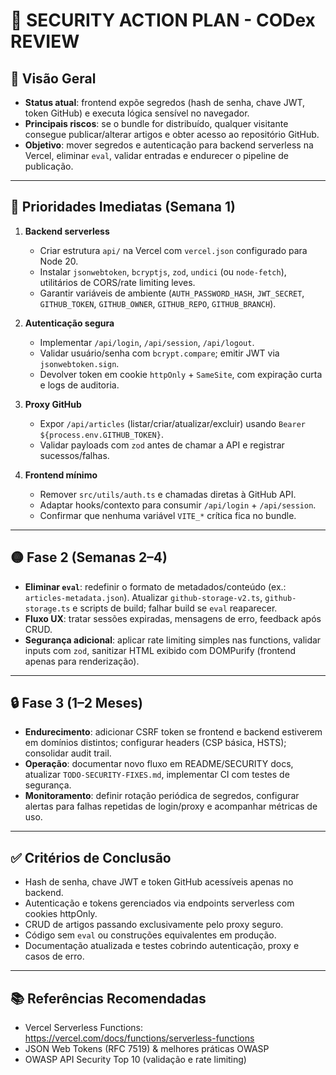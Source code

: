 # 🔐 SECURITY ACTION PLAN - CODex REVIEW

## 📌 Visão Geral
- **Status atual**: frontend expõe segredos (hash de senha, chave JWT, token GitHub) e executa lógica sensível no navegador.
- **Principais riscos**: se o bundle for distribuído, qualquer visitante consegue publicar/alterar artigos e obter acesso ao repositório GitHub.
- **Objetivo**: mover segredos e autenticação para backend serverless na Vercel, eliminar `eval`, validar entradas e endurecer o pipeline de publicação.

---

## 🚨 Prioridades Imediatas (Semana 1)
1. **Backend serverless**
   - Criar estrutura `api/` na Vercel com `vercel.json` configurado para Node 20.
   - Instalar `jsonwebtoken`, `bcryptjs`, `zod`, `undici` (ou `node-fetch`), utilitários de CORS/rate limiting leves.
   - Garantir variáveis de ambiente (`AUTH_PASSWORD_HASH`, `JWT_SECRET`, `GITHUB_TOKEN`, `GITHUB_OWNER`, `GITHUB_REPO`, `GITHUB_BRANCH`).

2. **Autenticação segura**
   - Implementar `/api/login`, `/api/session`, `/api/logout`.
   - Validar usuário/senha com `bcrypt.compare`; emitir JWT via `jsonwebtoken.sign`.
   - Devolver token em cookie `httpOnly` + `SameSite`, com expiração curta e logs de auditoria.

3. **Proxy GitHub**
   - Expor `/api/articles` (listar/criar/atualizar/excluir) usando `Bearer ${process.env.GITHUB_TOKEN}`.
   - Validar payloads com `zod` antes de chamar a API e registrar sucessos/falhas.

4. **Frontend mínimo**
   - Remover `src/utils/auth.ts` e chamadas diretas à GitHub API.
   - Adaptar hooks/contexto para consumir `/api/login` + `/api/session`.
   - Confirmar que nenhuma variável `VITE_*` crítica fica no bundle.

---

## 🟡 Fase 2 (Semanas 2–4)
- **Eliminar `eval`**: redefinir o formato de metadados/conteúdo (ex.: `articles-metadata.json`). Atualizar `github-storage-v2.ts`, `github-storage.ts` e scripts de build; falhar build se `eval` reaparecer.
- **Fluxo UX**: tratar sessões expiradas, mensagens de erro, feedback após CRUD.
- **Segurança adicional**: aplicar rate limiting simples nas functions, validar inputs com `zod`, sanitizar HTML exibido com DOMPurify (frontend apenas para renderização).

---

## 🔒 Fase 3 (1–2 Meses)
- **Endurecimento**: adicionar CSRF token se frontend e backend estiverem em domínios distintos; configurar headers (CSP básica, HSTS); consolidar audit trail.
- **Operação**: documentar novo fluxo em README/SECURITY docs, atualizar `TODO-SECURITY-FIXES.md`, implementar CI com testes de segurança.
- **Monitoramento**: definir rotação periódica de segredos, configurar alertas para falhas repetidas de login/proxy e acompanhar métricas de uso.

---

## ✅ Critérios de Conclusão
- Hash de senha, chave JWT e token GitHub acessíveis apenas no backend.
- Autenticação e tokens gerenciados via endpoints serverless com cookies httpOnly.
- CRUD de artigos passando exclusivamente pelo proxy seguro.
- Código sem `eval` ou construções equivalentes em produção.
- Documentação atualizada e testes cobrindo autenticação, proxy e casos de erro.

---

## 📚 Referências Recomendadas
- Vercel Serverless Functions: https://vercel.com/docs/functions/serverless-functions
- JSON Web Tokens (RFC 7519) & melhores práticas OWASP
- OWASP API Security Top 10 (validação e rate limiting)
